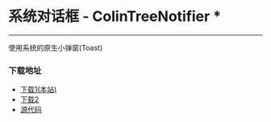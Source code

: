 # 系统对话框 - ColinTreeNotifier *

---

使用系统的原生小弹窗(Toast)

### 下载地址
* <a href="/aix/cn.colintree.aix.ColinTreeNotifier.aix" target="_blank">下载1(本站)</a>
* [下载2](https://raw.githubusercontent.com/OpenSourceAIX/ColinTreeNotifier/master/cn.colintree.aix.ColinTreeNotifier.aix)
* [源代码](https://github.com/OpenSourceAIX/ColinTreeNotifier)